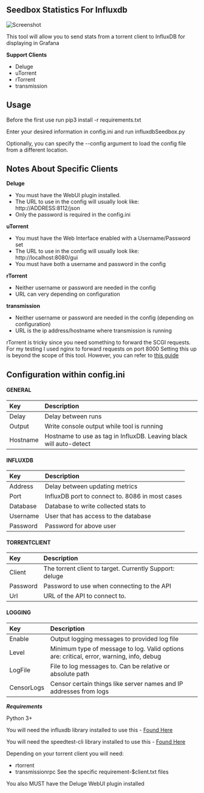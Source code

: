**Seedbox Statistics For Influxdb**
------------------------------

![Screenshot](https://puu.sh/ttcxJ/2919760fa3.PNG)

This tool will allow you to send stats from a torrent client to InfluxDB for displaying in Grafana

**Support Clients**
* Deluge
* uTorrent
* rTorrent
* transmission

## Usage

Before the first use run pip3 install -r requirements.txt

Enter your desired information in config.ini and run influxdbSeedbox.py

Optionally, you can specify the --config argument to load the config file from a different location.  


## Notes About Specific Clients

**Deluge**
* You must have the WebUI plugin installed.
* The URL to use in the config will usually look like: http://ADDRESS:8112/json
* Only the password is required in the config.ini

**uTorrent**
* You must have the Web Interface enabled with a Username/Password set
* The URL to use in the config will usually look like: http://localhost:8080/gui
* You must have both a username and password in the config

**rTorrent**
* Neither username or password are needed in the config
* URL can very depending on configuration

**transmission**
* Neither username or password are needed in the config (depending on configuration)
* URL is the ip address/hostname where transmission is running

rTorrent is tricky since you need something to forward the SCGI requests. For my testing I used nginx to forward requests on port 8000
Setting this up is beyond the scope of this tool. 
However, you can refer to [this guide](http://elektito.com/2016/02/10/rtorrent-xmlrpc/)

## Configuration within config.ini

#### GENERAL
|Key            |Description                                                                                                         |
|:--------------|:-------------------------------------------------------------------------------------------------------------------|
|Delay          |Delay between runs                                                                                                  |
|Output         |Write console output while tool is running                                                                          |
|Hostname       |Hostname to use as tag in InfluxDB.  Leaving black will auto-detect                                                 |
#### INFLUXDB
|Key            |Description                                                                                                         |
|:--------------|:-------------------------------------------------------------------------------------------------------------------|
|Address        |Delay between updating metrics                                                                                      |
|Port           |InfluxDB port to connect to.  8086 in most cases                                                                    |
|Database       |Database to write collected stats to                                                                                |
|Username       |User that has access to the database                                                                                |
|Password       |Password for above user                                                                                             |
#### TORRENTCLIENT
|Key            |Description                                                                                                         |
|:--------------|:-------------------------------------------------------------------------------------------------------------------|
|Client         |The torrent client to target.  Currently Support: deluge                                                            |
|Password       |Password to use when connecting to the API                                                                          |
|Url            |URL of the API to connect to.                                                                                       |
#### LOGGING
|Key            |Description                                                                                                         |
|:--------------|:-------------------------------------------------------------------------------------------------------------------|
|Enable         |Output logging messages to provided log file                                                                        |
|Level          |Minimum type of message to log.  Valid options are: critical, error, warning, info, debug                           |
|LogFile        |File to log messages to.  Can be relative or absolute path                                                          |
|CensorLogs     |Censor certain things like server names and IP addresses from logs                                                  |


***Requirements***

Python 3+

You will need the influxdb library installed to use this - [Found Here](https://github.com/influxdata/influxdb-python)

You will need the speedtest-cli library installed to use this - [Found Here](https://github.com/sivel/speedtest-cli)

Depending on your torrent client you will need:
- rtorrent
- transmissionrpc
See the specific requirement-$client.txt files

You also MUST have the Deluge WebUI plugin installed
